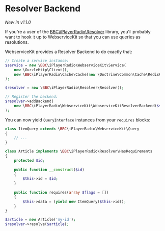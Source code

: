 # Resolver Backend

*New in v1.1.0*

If you're a user of the [BBC\iPlayerRadio\Resolver](https://github.com/bbc/ipr-php-resolver) library, you'll
probably want to hook it up to WebserviceKit so that you can use queries as resolutions.

WebserviceKit provides a Resolver Backend to do exactly that:

```php
// Create a service instance:
$service = new \BBC\iPlayerRadio\WebserviceKit\Service(
    new \GuzzleHttp\Client(),
    new \BBC\iPlayerRadio\Cache\Cache(new \Doctrine\Common\Cache\RedisCache())
);

$resolver = new \BBC\iPlayerRadio\Resolver\Resolver();

// Register the backend:
$resolver->addBackend(
    new \BBC\iPlayerRadio\WebserviceKit\WebserviceKitResolverBackend($service)
);
```

You can now yield `QueryInterface` instances from your `requires` blocks:

```php
class ItemQuery extends \BBC\iPlayerRadio\WebserviceKit\Query
{
    // ...
}

class Article implements \BBC\iPlayerRadio\Resolver\HasRequirements
{    
    protected $id;
    
    public function __construct($id)
    {
        $this->id = $id;
    }
    
    public function requires(array $flags = [])
    {
        $this->data = (yield new ItemQuery($this->id));  
    }   
}

$article = new Article('my-id');
$resolver->resolve($article);

```
